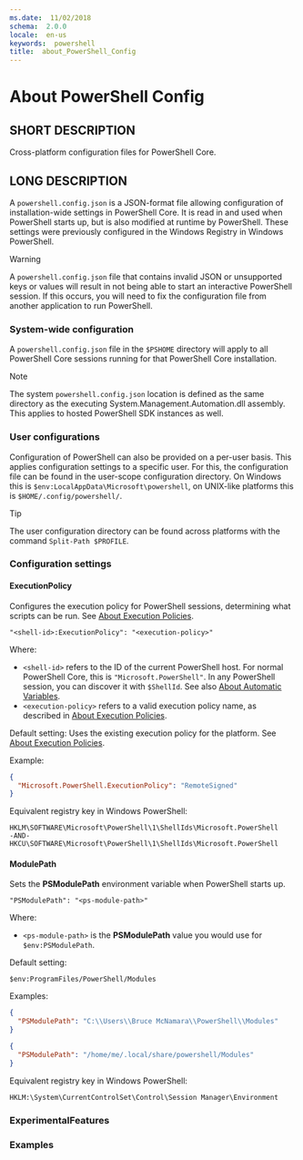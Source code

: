 ```yaml
---
ms.date:  11/02/2018
schema:  2.0.0
locale:  en-us
keywords:  powershell
title:  about_PowerShell_Config
---
```


# About PowerShell Config

## SHORT DESCRIPTION

Cross-platform configuration files for PowerShell Core.

## LONG DESCRIPTION

A `powershell.config.json` is a JSON-format file allowing configuration of
installation-wide settings in PowerShell Core.
It is read in and used when PowerShell starts up,
but is also modified at runtime by PowerShell.
These settings were previously configured
in the Windows Registry in Windows PowerShell.

> [!WARNING]
> A `powershell.config.json` file that contains invalid JSON
> or unsupported keys or values will result in not being able
> to start an interactive PowerShell session.
> If this occurs, you will need to fix the configuration file
> from another application to run PowerShell.

### System-wide configuration

A `powershell.config.json` file in the `$PSHOME` directory will apply
to all PowerShell Core sessions running for that PowerShell Core
installation.

> [!NOTE]
> The system `powershell.config.json` location is defined as
> the same directory as the executing System.Management.Automation.dll
> assembly. This applies to hosted PowerShell SDK instances as well.

### User configurations

Configuration of PowerShell can also be provided on a per-user basis.
This applies configuration settings to a specific user.
For this, the configuration file can be found in the user-scope
configuration directory.
On Windows this is `$env:LocalAppData\Microsoft\powershell`,
on UNIX-like platforms this is `$HOME/.config/powershell/`.

> [!TIP]
> The user configuration directory can be found across platforms
> with the command `Split-Path $PROFILE`.

### Configuration settings

#### ExecutionPolicy

Configures the execution policy for PowerShell sessions,
determining what scripts can be run.
See [About Execution Policies](./about_Execution_Policies.md).

```Schema
"<shell-id>:ExecutionPolicy": "<execution-policy>"
```

Where:

- `<shell-id>` refers to the ID of the current PowerShell host.
  For normal PowerShell Core, this is `"Microsoft.PowerShell"`.
  In any PowerShell session, you can discover it with `$ShellId`.
  See also [About Automatic Variables](./about_Automatic_Variables.md).
- `<execution-policy>` refers to a valid execution policy name,
  as described in [About Execution Policies](./about_Execution_Policies.md).

Default setting: Uses the existing execution policy for the platform.
See [About Execution Policies](./about_Execution_Policies.md).

Example:

```json
{
  "Microsoft.PowerShell.ExecutionPolicy": "RemoteSigned"
}
```

Equivalent registry key in Windows PowerShell:

```
HKLM\SOFTWARE\Microsoft\PowerShell\1\ShellIds\Microsoft.PowerShell
-AND-
HKCU\SOFTWARE\Microsoft\PowerShell\1\ShellIds\Microsoft.PowerShell
```

#### ModulePath

Sets the **PSModulePath** environment variable when
PowerShell starts up.

```Schema
"PSModulePath": "<ps-module-path>"
```

Where:

- `<ps-module-path>` is the **PSModulePath**
  value you would use for `$env:PSModulePath`.

Default setting:

```
$env:ProgramFiles/PowerShell/Modules
```

Examples:

```json
{
  "PSModulePath": "C:\\Users\\Bruce McNamara\\PowerShell\\Modules"
}
```

```json
{
  "PSModulePath": "/home/me/.local/share/powershell/Modules"
}
```

Equivalent registry key in Windows PowerShell:

```
HKLM:\System\CurrentControlSet\Control\Session Manager\Environment
```

### ExperimentalFeatures

### Examples